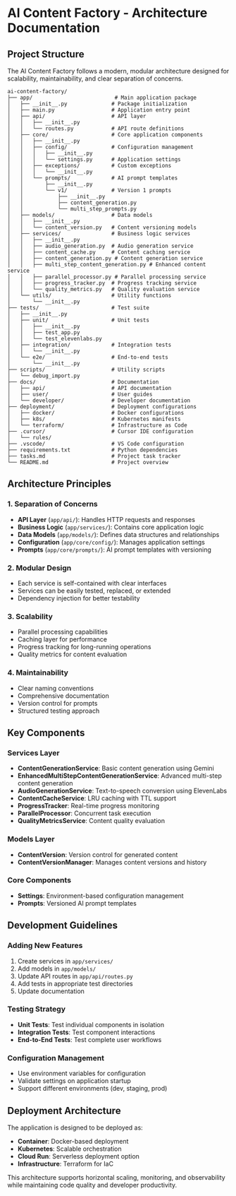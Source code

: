 # AI Content Factory - Architecture Documentation

## Project Structure

The AI Content Factory follows a modern, modular architecture designed for scalability, maintainability, and clear separation of concerns.

```
ai-content-factory/
├── app/                          # Main application package
│   ├── __init__.py              # Package initialization
│   ├── main.py                  # Application entry point
│   ├── api/                     # API layer
│   │   ├── __init__.py
│   │   └── routes.py            # API route definitions
│   ├── core/                    # Core application components
│   │   ├── __init__.py
│   │   ├── config/              # Configuration management
│   │   │   ├── __init__.py
│   │   │   └── settings.py      # Application settings
│   │   ├── exceptions/          # Custom exceptions
│   │   │   └── __init__.py
│   │   └── prompts/             # AI prompt templates
│   │       ├── __init__.py
│   │       └── v1/              # Version 1 prompts
│   │           ├── __init__.py
│   │           ├── content_generation.py
│   │           └── multi_step_prompts.py
│   ├── models/                  # Data models
│   │   ├── __init__.py
│   │   └── content_version.py   # Content versioning models
│   ├── services/                # Business logic services
│   │   ├── __init__.py
│   │   ├── audio_generation.py  # Audio generation service
│   │   ├── content_cache.py     # Content caching service
│   │   ├── content_generation.py # Content generation service
│   │   ├── multi_step_content_generation.py # Enhanced content service
│   │   ├── parallel_processor.py # Parallel processing service
│   │   ├── progress_tracker.py  # Progress tracking service
│   │   └── quality_metrics.py   # Quality evaluation service
│   └── utils/                   # Utility functions
│       └── __init__.py
├── tests/                       # Test suite
│   ├── __init__.py
│   ├── unit/                    # Unit tests
│   │   ├── __init__.py
│   │   ├── test_app.py
│   │   └── test_elevenlabs.py
│   ├── integration/             # Integration tests
│   │   └── __init__.py
│   └── e2e/                     # End-to-end tests
│       └── __init__.py
├── scripts/                     # Utility scripts
│   └── debug_import.py
├── docs/                        # Documentation
│   ├── api/                     # API documentation
│   ├── user/                    # User guides
│   └── developer/               # Developer documentation
├── deployment/                  # Deployment configurations
│   ├── docker/                  # Docker configurations
│   ├── k8s/                     # Kubernetes manifests
│   └── terraform/               # Infrastructure as Code
├── .cursor/                     # Cursor IDE configuration
│   └── rules/
├── .vscode/                     # VS Code configuration
├── requirements.txt             # Python dependencies
├── tasks.md                     # Project task tracker
└── README.md                    # Project overview
```

## Architecture Principles

### 1. **Separation of Concerns**
- **API Layer** (`app/api/`): Handles HTTP requests and responses
- **Business Logic** (`app/services/`): Contains core application logic
- **Data Models** (`app/models/`): Defines data structures and relationships
- **Configuration** (`app/core/config/`): Manages application settings
- **Prompts** (`app/core/prompts/`): AI prompt templates with versioning

### 2. **Modular Design**
- Each service is self-contained with clear interfaces
- Services can be easily tested, replaced, or extended
- Dependency injection for better testability

### 3. **Scalability**
- Parallel processing capabilities
- Caching layer for performance
- Progress tracking for long-running operations
- Quality metrics for content evaluation

### 4. **Maintainability**
- Clear naming conventions
- Comprehensive documentation
- Version control for prompts
- Structured testing approach

## Key Components

### Services Layer
- **ContentGenerationService**: Basic content generation using Gemini
- **EnhancedMultiStepContentGenerationService**: Advanced multi-step content generation
- **AudioGenerationService**: Text-to-speech conversion using ElevenLabs
- **ContentCacheService**: LRU caching with TTL support
- **ProgressTracker**: Real-time progress monitoring
- **ParallelProcessor**: Concurrent task execution
- **QualityMetricsService**: Content quality evaluation

### Models Layer
- **ContentVersion**: Version control for generated content
- **ContentVersionManager**: Manages content versions and history

### Core Components
- **Settings**: Environment-based configuration management
- **Prompts**: Versioned AI prompt templates

## Development Guidelines

### Adding New Features
1. Create services in `app/services/`
2. Add models in `app/models/`
3. Update API routes in `app/api/routes.py`
4. Add tests in appropriate test directories
5. Update documentation

### Testing Strategy
- **Unit Tests**: Test individual components in isolation
- **Integration Tests**: Test component interactions
- **End-to-End Tests**: Test complete user workflows

### Configuration Management
- Use environment variables for configuration
- Validate settings on application startup
- Support different environments (dev, staging, prod)

## Deployment Architecture

The application is designed to be deployed as:
- **Container**: Docker-based deployment
- **Kubernetes**: Scalable orchestration
- **Cloud Run**: Serverless deployment option
- **Infrastructure**: Terraform for IaC

This architecture supports horizontal scaling, monitoring, and observability while maintaining code quality and developer productivity. 